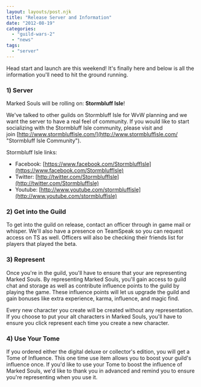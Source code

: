 ```yaml
---
layout: layouts/post.njk
title: "Release Server and Information"
date: "2012-08-19"
categories: 
  - "guild-wars-2"
  - "news"
tags: 
  - "server"
---
```


Head start and launch are this weekend! It's finally here and below is all the information you'll need to hit the ground running.

### 1) Server

Marked Souls will be rolling on: **Stormbluff Isle**!

We've talked to other guilds on Stormbluff Isle for WvW planning and we want the server to have a real feel of community. If you would like to start socializing with the Stormbluff Isle community, please visit and join [http://www.stormbluffisle.com/](http://www.stormbluffisle.com/ "Stormbluff Isle Community").

Stormbluff Isle links:

- Facebook: [https://www.facebook.com/StormbluffIsle](https://www.facebook.com/StormbluffIsle)
- Twitter: [http://twitter.com/StormbluffIsle](http://twitter.com/StormbluffIsle)
- Youtube: [http://www.youtube.com/stormbluffisle](http://www.youtube.com/stormbluffisle)

### 2) Get into the Guild

To get into the guild on release, contact an officer through in game mail or whisper. We'll also have a presence on TeamSpeak so you can request access on TS as well. Officers will also be checking their friends list for players that played the beta.

### 3) Represent

Once you're in the guild, you'll have to ensure that your are representing Marked Souls. By representing Marked Souls, you'll gain access to guild chat and storage as well as contribute influence points to the guild by playing the game. These influence points will let us upgrade the guild and gain bonuses like extra experience, karma, influence, and magic find.

Every new character you create will be created without any representation. If you choose to put your alt characters in Marked Souls, you'll have to ensure you click represent each time you create a new character.

### 4) Use Your Tome

If you ordered either the digital deluxe or collector's edition, you will get a Tome of Influence. This one time use item allows you to boost your guild's influence once. If you'd like to use your Tome to boost the influence of Marked Souls, we'd like to thank you in advanced and remind you to ensure you're representing when you use it.
